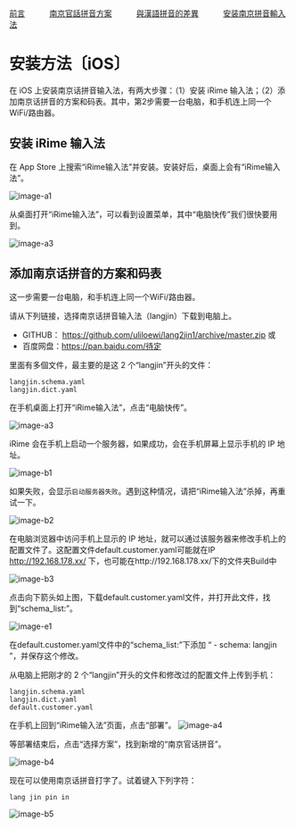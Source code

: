 
<tr>
<td><a style="margin-right: 40px;" href="https://uliloewi.github.io/LangJinPinIn/CiwnIwn">前言</a></td>
<td ><a style="margin-right: 40px;" href="https://uliloewi.github.io/LangJinPinIn/PinInFangAng">南京官話拼音方案</a></td>
<td ><a style="margin-right: 40px;" href="https://uliloewi.github.io/LangJinPinIn/LinIwnChaI">與漢語拼音的差異</a></td>
<td ><a style="margin-right: 40px;" href="https://uliloewi.github.io/LangJinPinIn/angzhuangfa">安装南京拼音輸入法</a></td>
</tr>

# 安装方法〔iOS〕



在 iOS 上安装南京话拼音输入法，有两大步骤：（1）安装 iRime 输入法；（2）添加南京话拼音的方案和码表。其中，第2步需要一台电脑，和手机连上同一个WiFi/路由器。

## 安装 iRime 输入法

在 App Store 上搜索“iRime输入法”并安装。安装好后，桌面上会有“iRime输入法”。

![image-a1]

从桌面打开“iRime输入法”，可以看到设置菜单，其中“电脑快传”我们很快要用到。

![image-a3]

## 添加南京话拼音的方案和码表

这一步需要一台电脑，和手机连上同一个WiFi/路由器。

请从下列链接，选择南京话拼音输入法（langjin）下载到电脑上。
- GITHUB： https://github.com/uliloewi/lang2jin1/archive/master.zip
或
- 百度网盘：https://pan.baidu.com/待定


里面有多個文件，最主要的是这 2 个“langjin”开头的文件：

```
langjin.schema.yaml
langjin.dict.yaml
```

在手机桌面上打开“iRime输入法”，点击“电脑快传”。

![image-a3]

iRime 会在手机上启动一个服务器，如果成功，会在手机屏幕上显示手机的 IP 地址。

![image-b1]

如果失败，会显示`启动服务器失败`。遇到这种情况，请把“iRime输入法”杀掉，再重试一下。

![image-b2]

在电脑浏览器中访问手机上显示的 IP 地址，就可以通过该服务器来修改手机上的配置文件了。这配置文件default.customer.yaml可能就在IP http://192.168.178.xx/ 下，也可能在http://192.168.178.xx/下的文件夹Build中

![image-b3]

点击向下箭头如上图，下载default.customer.yaml文件，并打开此文件，找到“schema_list:”。

![image-e1]

在default.customer.yaml文件中的“schema_list:”下添加 “  - schema: langjin ”，并保存这个修改。



从电脑上把刚才的 2 个“langjin”开头的文件和修改过的配置文件上传到手机：

```
langjin.schema.yaml
langjin.dict.yaml
default.customer.yaml
```

在手机上回到“iRime输入法”页面，点击“部署”。
![image-a4]

等部署结束后，点击“选择方案”，找到新增的“南京官话拼音”。

![image-b4]

现在可以使用南京话拼音打字了。试着键入下列字符：

```
lang jin pin in
```

![image-b5]

[image-a1]: https://uliloewi.github.io/LangJinPinIn/img/irimeA1.jpg
[image-a3]: https://uliloewi.github.io/LangJinPinIn/img/irimeA3.jpg
[image-a4]: https://uliloewi.github.io/LangJinPinIn/img/irimeA4.jpg

[image-b1]: https://uliloewi.github.io/LangJinPinIn/img/irimeB1.jpg
[image-b2]: https://uliloewi.github.io/LangJinPinIn/img/irimeB2.jpg
[image-b3]: https://uliloewi.github.io/LangJinPinIn/img/irimeB3.jpg
[image-b4]: https://uliloewi.github.io/LangJinPinIn/img/irimeB4.jpg
[image-b5]: https://uliloewi.github.io/LangJinPinIn/img/irimeB5.jpg
[image-e1]: https://uliloewi.github.io/LangJinPinIn/img/irimeE1.jpg

